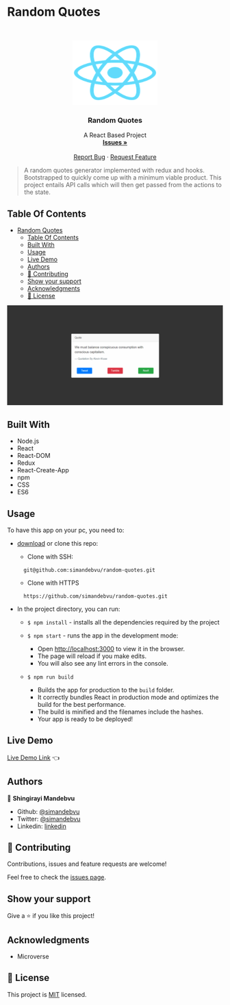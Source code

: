 # Random Quotes

<br />
<p align="center">
  <a href="https://github.com/simandebvu/random-quotes/">
    <img src="./public/logo192.png" alt="Logo" width="200" height="150">
  </a>

  <h3 align="center">Random Quotes</h3>

  <p align="center">
    A React Based Project
    <br />
    <a href="https://github.com/simandebvu/random-quotes/issues/"><strong>Issues »</strong></a>
    <br />
    <br />
    <a href="https://github.com/simandebvu/random-quotes/issues/">Report Bug</a>
    ·
    <a href="https://github.com/simandebvu/random-quotes/">Request Feature</a>
  </p>
</p>

> A random quotes generator implemented with redux and hooks. Bootstrapped to quickly come up with a minimum viable product. This project entails API calls which will then get passed from the actions to the state.

## Table Of Contents

- [Random Quotes](#random-quotes)
  - [Table Of Contents](#table-of-contents)
  - [Built With](#built-with)
  - [Usage](#usage)
  - [Live Demo](#live-demo)
  - [Authors](#authors)
  - [🤝 Contributing](#-contributing)
  - [Show your support](#show-your-support)
  - [Acknowledgments](#acknowledgments)
  - [📝 License](#-license)

![screenshot](./public/app-screenshot.gif)

## Built With

- Node.js
- React
- React-DOM
- Redux
- React-Create-App
- npm
- CSS
- ES6
  
## Usage

To have this app on your pc, you need to:
* [download](https://github.com/simandebvu/random-quotes/archive/development.zip) or clone this repo:
  - Clone with SSH:
  ```
    git@github.com:simandebvu/random-quotes.git
  ```
  - Clone with HTTPS
  ```
    https://github.com/simandebvu/random-quotes.git
  ```

* In the project directory, you can run:

  - `$ npm install` - installs all the dependencies required by the project

  - `$ npm start` - runs the app in the development mode:
    - Open [http://localhost:3000](http://localhost:3000) to view it in the browser.
    - The page will reload if you make edits.
    - You will also see any lint errors in the console.

  - `$ npm run build`
    - Builds the app for production to the `build` folder.
    - It correctly bundles React in production mode and optimizes the build for the best performance.
    - The build is minified and the filenames include the hashes.
    - Your app is ready to be deployed!
 
## Live Demo 

[Live Demo Link](#) :point_left:


## Authors

👤 **Shingirayi Mandebvu**

- Github: [@simandebvu](https://github.com/simandebvu)
- Twitter: [@simandebvu](https://twitter.com/simandebvu)
- Linkedin: [linkedin](https://linkedin.com/in/simandebvu)

## 🤝 Contributing

Contributions, issues and feature requests are welcome!

Feel free to check the [issues page](issues/).

## Show your support

Give a ⭐️ if you like this project!

## Acknowledgments

- Microverse

## 📝 License

This project is [MIT](lic.url) licensed.
